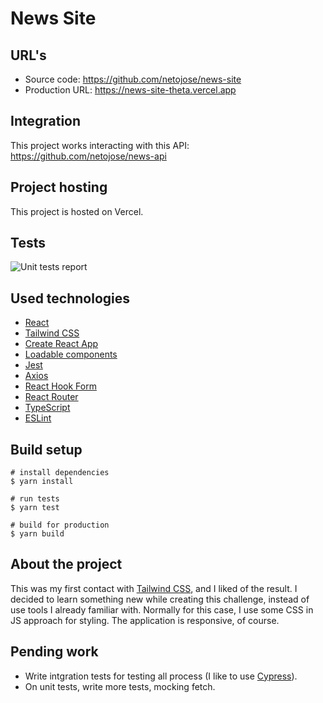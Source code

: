 # News Site

## URL's

- Source code: https://github.com/netojose/news-site
- Production URL: https://news-site-theta.vercel.app

## Integration

This project works interacting with this API: https://github.com/netojose/news-api

## Project hosting

This project is hosted on Vercel.

## Tests

![Unit tests report](https://i.ibb.co/x2vQTVC/Screenshot-2021-06-02-at-21-14-33.png 'Unit tests report')

## Used technologies

- [React](https://reactjs.org)
- [Tailwind CSS](https://tailwindcss.com)
- [Create React App](https://create-react-app.dev)
- [Loadable components](https://loadable-components.com)
- [Jest](https://jestjs.io)
- [Axios](https://axios-http.com)
- [React Hook Form](https://react-hook-form.com)
- [React Router](https://reactrouter.com)
- [TypeScript](https://www.typescriptlang.org)
- [ESLint](https://eslint.org)

## Build setup

```batch
# install dependencies
$ yarn install

# run tests
$ yarn test

# build for production
$ yarn build
```

## About the project

This was my first contact with [Tailwind CSS](https://tailwindcss.com), and I liked of the result. I decided to learn something new while creating this challenge, instead of use tools I already familiar with. Normally for this case, I use some CSS in JS approach for styling. The application is responsive, of course.

## Pending work

- Write intgration tests for testing all process (I like to use [Cypress](https://www.cypress.io/)).
- On unit tests, write more tests, mocking fetch.
